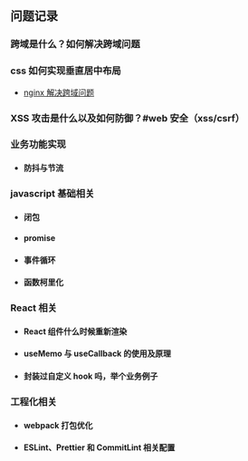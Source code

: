 ## 问题记录

### 跨域是什么？如何解决跨域问题

### css 如何实现垂直居中布局

- [nginx 解决跨域问题](https://blog.csdn.net/qi341500/article/details/129042515)

### XSS 攻击是什么以及如何防御？#web 安全（xss/csrf）

### 业务功能实现

- #### 防抖与节流

### javascript 基础相关

- #### 闭包
- #### promise
- #### 事件循环
- #### 函数柯里化

### React 相关

- #### React 组件什么时候重新渲染
- #### useMemo 与 useCallback 的使用及原理
- #### 封装过自定义 hook 吗，举个业务例子

### 工程化相关

- #### webpack 打包优化
- #### ESLint、Prettier 和 CommitLint 相关配置
